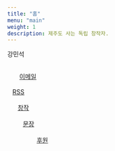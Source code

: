 ```yaml
---
title: "홈"
menu: "main"
weight: 1
description: 제주도 사는 독립 창작자.
---
```


<style>
li {
  list-style: none;
}

ul {
  padding: 0;
}
</style>

강민석

<ul style="white-space: pre;">
<li>       <a href="https://letterbird.co/kang">이메일</a></li>
<li>   <a href="https://kangminsuk.com/ko/blog/index.xml">RSS</a></li>
<li>      <a href="https://kangminsuk.com/my-apps/">창작</a></li>
<li>         <a href="https://kangminsuk.com/sentences/">문장</a></li>
<li>                 <a href="https://ko-fi.com/kangminsuk">후원</a></li>
</ul>